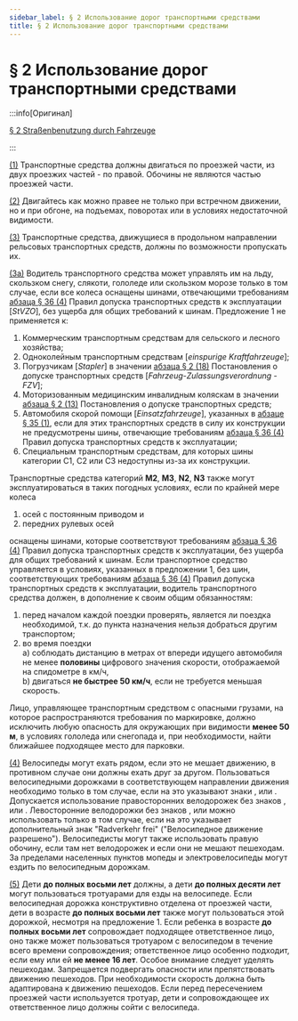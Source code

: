 ```yaml
---
sidebar_label: § 2 Использование дорог транспортными средствами
title: § 2 Использование дорог транспортными средствами
---
```


<VerifiedTranslationIcon />

# § 2 Использование дорог транспортными средствами

:::info[Оригинал]

[§ 2 Straßenbenutzung durch Fahrzeuge](https://www.gesetze-im-internet.de/stvo_2013/__2.html)

:::

<span id="1">[(1)](#1)</span> Транспортные средства должны двигаться по проезжей части, из двух проезжих частей - по правой. Обочины не являются частью проезжей части.

<span id="2">[(2)](#2)</span> Двигайтесь как можно правее не только при встречном движении, но и при обгоне, на подъемах, поворотах или в условиях недостаточной видимости.

<span id="3">[(3)](#3)</span> Транспортные средства, движущиеся в продольном направлении рельсовых транспортных средств, должны по возможности пропускать их.

<span id="3a">[(3a)](#3a)</span> Водитель транспортного средства может управлять им на льду, скользком снегу, слякоти, гололеде или скользком морозе только в том случае, если все колеса оснащены шинами, отвечающими требованиям [абзаца § 36 (4)](https://www.gesetze-im-internet.de/stvzo_2012/__36.html) Правил допуска транспортных средств к эксплуатации [*StVZO*], без ущерба для общих требований к шинам.
Предложение 1 не применяется к:
1. Коммерческим транспортным средствам для сельского и лесного хозяйства;
2. Одноколейным транспортным средствам [*einspurige Kraftfahrzeuge*];
3. Погрузчикам [*Stapler*] в значении [абзаца § 2 (18)](https://www.gesetze-im-internet.de/fzv_2023/__2.html) Постановления о допуске транспортных средств [*Fahrzeug-Zulassungsverordnung - FZV*];
4. Моторизованным медицинским инвалидным коляскам в значении [абзаца § 2 (13)](https://www.gesetze-im-internet.de/fzv_2023/__2.html) Постановления о допуске транспортных средств;
5. Автомобиля скорой помощи [*Einsatzfahrzeuge*], указанных в [абзаце § 35 (1)](/docs/general-traffic-rules/special-rights#1), если для этих транспортных средств в силу их конструкции не предусмотрены шины, отвечающие требованиям [абзаца § 36 (4)](https://www.gesetze-im-internet.de/stvzo_2012/__36.html) Правил допуска транспортных средств к эксплуатации;
6. Специальным транспортным средствам, для которых шины категории C1, C2 или C3 недоступны из-за их конструкции.

Транспортные средства категорий **M2**, **M3**, **N2**, **N3** также могут эксплуатироваться в таких погодных условиях, если по крайней мере колеса
1. осей с постоянным приводом и
2. передних рулевых осей

оснащены шинами, которые соответствуют требованиям [абзаца § 36 (4)](https://www.gesetze-im-internet.de/stvzo_2012/__36.html) Правил допуска транспортных средств к эксплуатации, без ущерба для общих требований к шинам. Если транспортное средство управляется в условиях, указанных в предложении 1, без шин, соответствующих требованиям [абзаца § 36 (4)](https://www.gesetze-im-internet.de/stvzo_2012/__36.html) Правил допуска транспортных средств к эксплуатации, водитель транспортного средства должен, в дополнение к своим общим обязанностям:
1. перед началом каждой поездки проверять, является ли поездка необходимой, т.к. до пункта назначения нельзя добраться другим транспортом;
2. во время поездки  
    a) соблюдать дистанцию в метрах от впереди идущего автомобиля не менее **половины** цифрового значения скорости, отображаемой на спидометре в км/ч,  
    b) двигаться **не быстрее 50 км/ч**, если не требуется меньшая скорость.

Лицо, управляющее транспортным средством с опасными грузами, на которое распространяются требования по маркировке, должно исключить любую опасность для окружающих при видимости **менее 50 м**, в условиях гололеда или снегопада и, при необходимости, найти ближайшее подходящее место для парковки.

<span id="4">[(4)](#4)</span> Велосипеды могут ехать рядом, если это не мешает движению, в противном случае они должны ехать друг за другом. Пользоваться велосипедными дорожками в соответствующем направлении движения необходимо только в том случае, если на это указывают знаки <TrafficSign sign="237" />, <TrafficSign sign="240" /> или <TrafficSign sign="241" />. Допускается использование правосторонних велодорожек без знаков <TrafficSign sign="237" />, <TrafficSign sign="240" /> или <TrafficSign sign="241" />. Левосторонние велодорожки без знаков <TrafficSign sign="237" />, <TrafficSign sign="240" /> или <TrafficSign sign="241" /> можно использовать только в том случае, если на это указывает дополнительный знак "Radverkehr frei" ("Велосипедное движение разрешено"). Велосипедисты могут также использовать правую обочину, если там нет велодорожек и если они не мешают пешеходам. За пределами населенных пунктов мопеды и электровелосипеды могут ездить по велосипедным дорожкам.

<span id="5">[(5)](#5)</span> Дети **до полных восьми лет** должны, а дети **до полных десяти лет** могут пользоваться тротуарами для езды на велосипеде. Если велосипедная дорожка конструктивно отделена от проезжей части, дети в возрасте **до полных восьми лет** также могут пользоваться этой дорожкой, несмотря на предложение 1. Если ребенка в возрасте **до полных восьми лет** сопровождает подходящее ответственное лицо, оно также может пользоваться тротуаром с велосипедом в течение всего времени сопровождения; ответственное лицо особенно подходит, если ему или ей **не менее 16 лет**. Особое внимание следует уделять пешеходам. Запрещается подвергать опасности или препятствовать движению пешеходов. При необходимости скорость должна быть адаптирована к движению пешеходов. Если перед пересечением проезжей части используется тротуар, дети и сопровождающее их ответственное лицо должны сойти с велосипеда.
